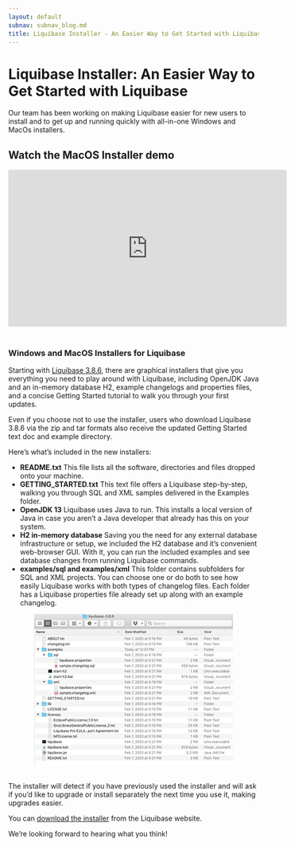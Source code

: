```yaml
---
layout: default
subnav: subnav_blog.md
title: Liquibase Installer - An Easier Way to Get Started with Liquibase
---
```

# Liquibase Installer: An Easier Way to Get Started with Liquibase

Our team has been working on making Liquibase easier for new users to install and to get up and running quickly with all-in-one Windows and MacOs installers.

## Watch the MacOS Installer demo
<div align="center"><iframe width="560" height="315" src="https://www.youtube.com/embed/mgRBLLWCSBo" frameborder="0" allow="accelerometer; autoplay; encrypted-media; gyroscope; picture-in-picture" allowfullscreen></iframe></div>
<br>

### Windows and MacOS Installers for Liquibase
Starting with [Liquibase 3.8.6](https://www.liquibase.org/2020/02/liquibase-3.8.6-released.html), there are graphical installers that give you everything you need to play around with Liquibase, including OpenJDK Java and an in-memory database H2, example changelogs and properties files, and a concise Getting Started tutorial to walk you through your first updates.

Even if you choose not to use the installer, users who download Liquibase 3.8.6 via the zip and tar formats also receive the updated Getting Started text doc and example directory.

Here’s what’s included in the new installers:
- **README.txt**
  This file lists all the software, directories and files dropped onto your machine.
- **GETTING_STARTED.txt**
  This text file offers a Liquibase step-by-step, walking you through SQL and XML samples delivered in the Examples folder. 
- **OpenJDK 13**
  Liquibase uses Java to run. This installs a local version of Java in case you aren’t a Java developer that already has this on your system.
- **H2 in-memory database**
  Saving you the need for any external database infrastructure or setup, we included the H2 database and it’s convenient web-browser GUI. With it, you can run the included examples and see database changes from running Liquibase commands. 
- **examples/sql and examples/xml**
  This folder contains subfolders for SQL and XML projects. You can choose one or do both to see how easily Liquibase works with both types of changelog files. Each folder has a Liquibase properties file already set up along with an example changelog. 

<div align="center"><img src="/blog/images/expanded-liquibase-3.8.6-files.jpg" width="400px" alt="Liquibase Installer Files Expanded" /></div>
<br />

The installer will detect if you have previously used the installer and will ask if you’d like to upgrade or install separately the next time you use it, making upgrades easier.

You can [download the installer](https://download.liquibase.org/download-community/) from the Liquibase website.  

We’re looking forward to hearing what you think! 
